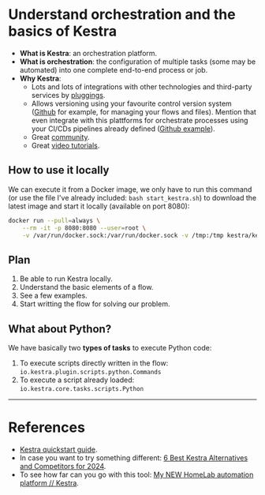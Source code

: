 # Understand orchestration and the basics of Kestra

* **What is Kestra**: an orchestration platform.
* **What is orchestration**: the configuration of multiple tasks (some may be automated) into one complete end-to-end process or job.
* **Why Kestra**:
  * Lots and lots of integrations with other technologies and third-party services by [pluggings](https://kestra.io/plugins).
  * Allows versioning using your favourite control version system ([Github](https://www.youtube.com/watch?v=YbIuqYWLrpA&t=41s) for example, for managing your flows and files). Mention that even integrate with this plattforms for orchestrate processes using your CI/CDs pipelines already defined ([Github example](https://kestra.io/docs/version-control-cicd/cicd/github-action)).
  * Great [community](https://kestra.io/community).
  * Great [video tutorials](https://kestra.io/tutorial-videos/all).



## How to use it locally

We can execute it from a Docker image, we only have to run this command (or use the file I've already included: ```bash start_kestra.sh```) to download the latest image and start it locally (available on port 8080):

```bash
docker run --pull=always \
    --rm -it -p 8080:8080 --user=root \
    -v /var/run/docker.sock:/var/run/docker.sock -v /tmp:/tmp kestra/kestra:latest server local
```

## Plan

1. Be able to run Kestra locally.
2. Understand the basic elements of a flow.
3. See a few examples.
4. Start writting the flow for solving our problem.

## What about Python?

We have basically two **types of tasks** to execute Python code:
1. To execute scripts directly written in the flow: ```io.kestra.plugin.scripts.python.Commands```
2. To execute a script already loaded: ```io.kestra.core.tasks.scripts.Python```

***

# References

* [Kestra quickstart guide](https://kestra.io/docs/getting-started/quickstart).
* In case you want to try something different: [6 Best Kestra Alternatives and Competitors for 2024](https://www.shipyardapp.com/blog/kestra-alternatives/).
* To see how far can you go with this tool: [My NEW HomeLab automation platform // Kestra](https://www.youtube.com/watch?v=D4cixQ_Ek4Y&t=1895s).